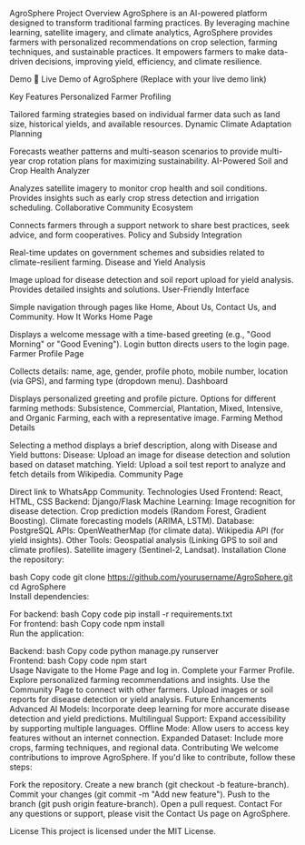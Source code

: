 AgroSphere
Project Overview
AgroSphere is an AI-powered platform designed to transform traditional farming practices. By leveraging machine learning, satellite imagery, and climate analytics, AgroSphere provides farmers with personalized recommendations on crop selection, farming techniques, and sustainable practices. It empowers farmers to make data-driven decisions, improving yield, efficiency, and climate resilience.

Demo
🔗 Live Demo of AgroSphere (Replace with your live demo link)

Key Features
Personalized Farmer Profiling

Tailored farming strategies based on individual farmer data such as land size, historical yields, and available resources.
Dynamic Climate Adaptation Planning

Forecasts weather patterns and multi-season scenarios to provide multi-year crop rotation plans for maximizing sustainability.
AI-Powered Soil and Crop Health Analyzer

Analyzes satellite imagery to monitor crop health and soil conditions. Provides insights such as early crop stress detection and irrigation scheduling.
Collaborative Community Ecosystem

Connects farmers through a support network to share best practices, seek advice, and form cooperatives.
Policy and Subsidy Integration

Real-time updates on government schemes and subsidies related to climate-resilient farming.
Disease and Yield Analysis

Image upload for disease detection and soil report upload for yield analysis. Provides detailed insights and solutions.
User-Friendly Interface

Simple navigation through pages like Home, About Us, Contact Us, and Community.
How It Works
Home Page

Displays a welcome message with a time-based greeting (e.g., "Good Morning" or "Good Evening").
Login button directs users to the login page.
Farmer Profile Page

Collects details: name, age, gender, profile photo, mobile number, location (via GPS), and farming type (dropdown menu).
Dashboard

Displays personalized greeting and profile picture.
Options for different farming methods: Subsistence, Commercial, Plantation, Mixed, Intensive, and Organic Farming, each with a representative image.
Farming Method Details

Selecting a method displays a brief description, along with Disease and Yield buttons:
Disease: Upload an image for disease detection and solution based on dataset matching.
Yield: Upload a soil test report to analyze and fetch details from Wikipedia.
Community Page

Direct link to WhatsApp Community.
Technologies Used
Frontend: React, HTML, CSS
Backend: Django/Flask
Machine Learning:
Image recognition for disease detection.
Crop prediction models (Random Forest, Gradient Boosting).
Climate forecasting models (ARIMA, LSTM).
Database: PostgreSQL
APIs:
OpenWeatherMap (for climate data).
Wikipedia API (for yield insights).
Other Tools:
Geospatial analysis (Linking GPS to soil and climate profiles).
Satellite imagery (Sentinel-2, Landsat).
Installation
Clone the repository:

bash
Copy code
git clone https://github.com/yourusername/AgroSphere.git  
cd AgroSphere  
Install dependencies:

For backend:
bash
Copy code
pip install -r requirements.txt  
For frontend:
bash
Copy code
npm install  
Run the application:

Backend:
bash
Copy code
python manage.py runserver  
Frontend:
bash
Copy code
npm start  
Usage
Navigate to the Home Page and log in.
Complete your Farmer Profile.
Explore personalized farming recommendations and insights.
Use the Community Page to connect with other farmers.
Upload images or soil reports for disease detection or yield analysis.
Future Enhancements
Advanced AI Models: Incorporate deep learning for more accurate disease detection and yield predictions.
Multilingual Support: Expand accessibility by supporting multiple languages.
Offline Mode: Allow users to access key features without an internet connection.
Expanded Dataset: Include more crops, farming techniques, and regional data.
Contributing
We welcome contributions to improve AgroSphere. If you'd like to contribute, follow these steps:

Fork the repository.
Create a new branch (git checkout -b feature-branch).
Commit your changes (git commit -m "Add new feature").
Push to the branch (git push origin feature-branch).
Open a pull request.
Contact
For any questions or support, please visit the Contact Us page on AgroSphere.

License
This project is licensed under the MIT License.
